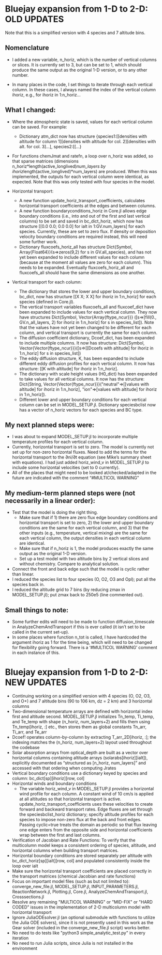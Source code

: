 # Bluejay expansion from 1-D to 2-D: OLD UPDATES

Note that this is a simplified version with 4 species and 7 altitude bins.

## Nomenclature
- I added a new variable, n_horiz, which is the number of vertical columns or slices. It is currently set to 3, but can be set to 1, which should produce the same output as the original 1-D version, or to any other number.

- In many places in the code, I set things to iterate through each vertical column. In these cases, I always named the index of the vertical column ihoriz, e.g., for ihoriz in 1:n_horiz…

## What I changed:
- Where the atmospheric state is saved, values for each vertical column can be saved. For example:
    - Dictionary atm_dict now has structure {species1:[[densities with altitude for column 1][densities with altitude for col. 2][densities with alt. for col. 3]…], species2:[[…}

- For functions chemJmat and ratefn, a loop over n_horiz was added, so that sparse matrices (dimensions n_horiz*length(active_longlived)*num_layers by ihoriz*length(active_longlived)*num_layers) are produced. When this was implemented, the outputs for each vertical column were identical, as expected. Note that this was only tested with four species in the model.

- Horizontal transport:
    - A new function update_horiz_transport_coefficients, calculates horizontal transport coefficients at the edges and between columns.
    - A new function boundaryconditions_horiz in Core.jl allows edge boundary conditions (i.e., into and out of the first and last vertical columns) to be set and saved in bc_dict_horiz, which now has structure [[0.0 0.0; 0.0 0.0] for ialt in 1:GV.num_layers] for each species. Currently, these are set to zero flux. If density or deposition velocity boundary conditions are required instead, this will need some further work.
    - Dictionary fluxcoefs_horiz_all has structure Dict{Symbol, Array{Float64}}(s=>zeros(9,2) for s in GV.all_species), and has not yet been expanded to include different values for each column (because at the moment all values are zero for each column). This needs to be expanded. Eventually fluxcoefs_horiz_all and fluxcoefs_all should have the same dimensions as one another.

- Vertical transport for each column:
    - The dictionary that stores the lower and upper boundary conditions, bc_dict, now has structure [[X X; X X] for ihoriz in 1:n_horiz] for each species (defined in Core.jl).
    - The vertical transport variables fluxcoefs_all and fluxcoef_dict have been expanded to include values for each vertical column. They now have structures Dict{Symbol, Vector{Array{ftype_ncur}}} ([s=>[fill(0., GV.n_all_layers, 2) for ihoriz in 1:n_horiz] for s in species_list]). Note that the values have not yet been changed to be different for each column, and vertical transport is currently the same for each column.
    - The diffusion coefficient dictionary, Dcoef_dict, has been expanded to include multiple columns. It now has structure: Dict{Symbol, Vector{Vector{ftype_ncur}}}([s=>[[Dcoefs with altitude] for ihoriz in 1:n_horiz] for s in species_list])
    - The eddy diffusion structure, K, has been expanded to include different eddy diffusion profiles for each vertical column. It now has structure: [[K with altitude] for ihoriz in 1:n_horiz].
    - The dictionary with scale height values (H0_dict) has been expanded to take values for all vertical columns. It now has the structure: Dict{String, Vector{Vector{ftype_ncur}}}("neutral"=>[[values with altitude] for ihoriz in 1:n_horiz], "ion"=>[values with altitude] for ihoriz in 1:n_horiz]).
    - Different lower and upper boundary conditions for each vertical column can be set in MODEL_SETUP.jl. Dictionary speciesbclist now has a vector of n_horiz vectors for each species and BC type.

## My next planned steps were:
- I was about to expand MODEL_SETUP.jl to incorporate multiple temperature profiles for each vertical column.
- Currently, horizontal transport is set to zero. The model is currently not set up for non-zero horizontal fluxes. Need to add the terms for the horizontal transport to the ∂ni/∂t equation (see Mike’s summary sheet with equations). I had just added horiz_wind_v in MODEL_SETUP.jl to include some horizontal velocities (set to 0 currently).
- All of the places that might need to be looked at/checked/adapted in the future are indicated with the comment “#MULTICOL WARNING”

## My medium-term planned steps were (not necessarily in a linear order):
- Test that the model is doing the right thing.
    - Make sure that if 1) there are zero flux edge boundary conditions and horizontal transport is set to zero, 2) the lower and upper boundary conditions are the same for each vertical column, and 3) that the other inputs (e.g., temperature, vertical mixing) are the same for each vertical column, the output densities in each vertical column are identical.
    - Make sure that if n_horiz is 1, the model produces exactly the same output as the original 1-D version.
    - Set up a test model with two altitude bins by 2 vertical slices and without chemistry. Compare to analytical solution.
- Connect the front and back edge such that the model is cyclic rather than linear.
- I reduced the species list to four species (O, O2, O3 and Opl); put all the species back in.
- I reduced the altitude grid to 7 bins (by reducing zmax in MODEL_SETUP.jl); put zmax back to 250e5 (line commented out).

## Small things to note:
- Some further edits will need to be made to function diffusion_timescale in AnalyzeChemAndTransport if this is ever called (it isn’t set to be called in the current set-up).
- In some places where function n_tot is called, I have hardcoded the argument ihoriz as 1 for the time being, which will need to be changed for flexibility going forward. There is a ‘#MULTICOL WARNING’ comment in each instance of this.

# Bluejay expansion from 1-D to 2-D: NEW UPDATES

- Continuing working on a simplified version with 4 species (O, O2, O3, and O+) and 7 altitude bins (90 to 106 km, dz = 2 km) and 3 horizontal columns
- Two-dimensional temperature arrays are defined with horizontal index first and altitude second. MODEL_SETUP.jl initializes Tn_temp, Ti_temp, and Te_temp with shape (n_horiz, num_layers+2) and fills them using Tn_temp[ihoriz, :] etc., then stores them as global constants Tn_arr, Ti_arr, and Te_arr
- Dcoef! operates column-by-column by extracting T_arr_2D[ihoriz, :]; the indexing matches the (n_horiz, num_layers+2) layout used throughout the codebase
- Solar absorption arrays from optical_depth are built as a vector over horizontal columns containing altitude arrays (solarabs[ihoriz][ialt]), explicitly documented as “structured as [n_horiz, num_layers]” and accessed with that ordering when computing Jrates
- Vertical boundary conditions use a dictionary keyed by species and column: bc_dict[sp][ihoriz][row, col]
- Horizontal winds and boundary conditions
    - The variable horiz_wind_v in MODEL_SETUP.jl provides a horizontal wind profile for each column. A constant wind of 10 cm/s is applied at all altitudes so that horizontal transport is active. update_horiz_transport_coefficients uses these velocities to create forward and backward transport rates. Edge fluxes are set through the speciesbclist_horiz dictionary; specify altitude profiles for each species to impose non-zero flux at the back and front edges. Passing cyclic=true treats the domain as periodic so that flux leaving one edge enters from the opposite side and horizontal coefficients wrap between the first and last columns.
- Verification of Jacobian and Rate Functions: To verify that the multicolumn model keeps a consistent ordering of species, altitude, and horizontal columns when building transport matrices.
- Horizontal boundary conditions are stored separately per altitude with bc_dict_horiz[sp][ialt][row, col] and populated consistently inside the loop over ialt
- Make sure the horizontal transport coefficients are placed correctly in the transport matrices (chemical Jacobian and rate functions)
- Focus on important model files (such as but not limited to): converge_new_file.jl, MODEL_SETUP.jl, INPUT_PARAMETERS.jl, ReactionNetwork.jl, Plotting.jl, Core.jl, AnalyzeChemAndTransport.jl, Crosssections.jl
- Resolve any remaining "MULTICOL WARNING" or "MID-FIX" or "HARD CODED" issues in the implementation of 2-D multicolumn model with horizontal transport
- Ignore JuliaODEsolver.jl (an optional submodule with functions to utilize the Julia ODE solvers), since it is not presently used in this work as the Gear solver (included in the converge_new_file.jl script) works better.
- No need to do tests like "python3 simple_analytic_test.py" in every iteration
- No need to run Julia scripts, since Julia is not installed in the environment